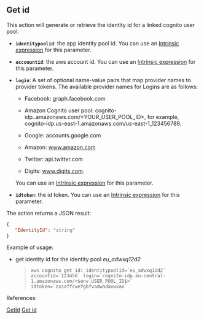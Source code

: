 ## Get id

This action will generate or retrieve the identity id for a linked cognito user pool.

- **`identitypoolid`**: the app identity pool id. You can use an [Intrinsic expression](https://github.com/DasAng/phobo-release/blob/master/docs/intrinsic_expression.md) for this parameter.
- **`accouuntid`**: the aws account id. You can use an [Intrinsic expression](https://github.com/DasAng/phobo-release/blob/master/docs/intrinsic_expression.md) for this parameter.
- **`login`**: A set of optional name-value pairs that map provider names to provider tokens. The available provider names for Logins are as follows:

    - Facebook: graph.facebook.com

    - Amazon Cognito user pool: cognito-idp.<region>.amazonaws.com/<YOUR_USER_POOL_ID>, for example, cognito-idp.us-east-1.amazonaws.com/us-east-1_123456789.

    - Google: accounts.google.com

    - Amazon: www.amazon.com

    - Twitter: api.twitter.com

    - Digits: www.digits.com.
    
    You can use an [Intrinsic expression](https://github.com/DasAng/phobo-release/blob/master/docs/intrinsic_expression.md) for this parameter.

- **`idtoken`**: the id token. You can use an [Intrinsic expression](https://github.com/DasAng/phobo-release/blob/master/docs/intrinsic_expression.md) for this parameter.

The action returns a JSON result:

```json
{
   "IdentityId": "string"
}
```

Example of usage:

- get identity id for the identity pool *eu_adwxq12d2*

    > `` aws cognito get id: identitypoolid=`eu_adwxq12d2` accountid=`123456` login=`cognito-idp.eu-central-1.amazonaws.com/<$env.USER_POOL_ID$>` idtoken=`zxsaffcwefgbfvadwadaxwxax` ``


References:

[GetId](https://docs.aws.amazon.com/cognitoidentity/latest/APIReference/API_GetId.html)
[Get id](https://github.com/DasAng/phobo-release/blob/master/docs/aws_cognito_actions.md#get-id)